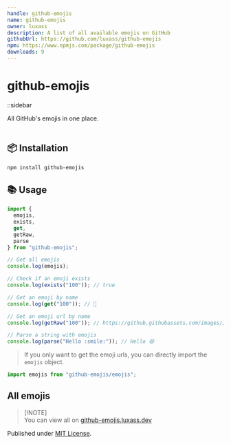 ```yaml
---
handle: github-emojis
name: github-emojis
owner: luxass
description: A list of all available emojis on GitHub
githubUrl: https://github.com/luxass/github-emojis
npm: https://www.npmjs.com/package/github-emojis
downloads: 9
---
```


# github-emojis

::sidebar

All GitHub's emojis in one place. <br/> <br/>

## 📦 Installation

```sh
npm install github-emojis
```

## 📚 Usage

```ts
import {
  emojis,
  exists,
  get,
  getRaw,
  parse
} from "github-emojis";

// Get all emojis
console.log(emojis);

// Check if an emoji exists
console.log(exists("100")); // true

// Get an emoji by name
console.log(get("100")); // 💯

// Get an emoji url by name
console.log(getRaw("100")); // https://github.githubassets.com/images/icons/emoji/unicode/1f4af.png?v8

// Parse a string with emojis
console.log(parse("Hello :smile:")); // Hello 😄
```

> If you only want to get the emoji urls, you can directly import the `emojis` object.

```ts
import emojis from "github-emojis/emojis";
```

## All emojis

> \[!NOTE]\
> You can view all on [github-emojis.luxass.dev](https://github-emojis.luxass.dev)

Published under [MIT License](https://github.com/luxass/github-emojis/blob/main/LICENSE).
